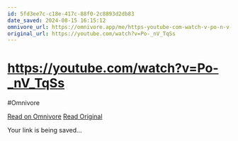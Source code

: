 ```yaml
---
id: 5fd3ee7c-c18e-417c-88f0-2c8893d2db83
date_saved: 2024-08-15 16:15:12
omnivore_url: https://omnivore.app/me/https-youtube-com-watch-v-po-n-v-tq-ss-19154e3f970
original_url: https://youtube.com/watch?v=Po-_nV_TqSs
---
```


# https://youtube.com/watch?v=Po-_nV_TqSs
#Omnivore
 
[Read on Omnivore](https://omnivore.app/me/https-youtube-com-watch-v-po-n-v-tq-ss-19154e3f970)
[Read Original](https://youtube.com/watch?v=Po-_nV_TqSs)
 
Your link is being saved...